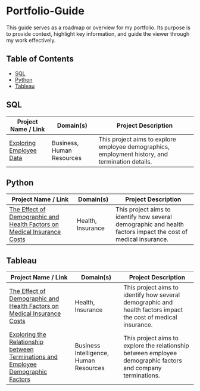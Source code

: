 # Portfolio-Guide

This guide serves as a roadmap or overview for my portfolio. Its purpose is to provide context, highlight key information, and guide the viewer through my work effectively.

## Table of Contents
- [SQL](#SQL)
- [Python](#Python)
- [Tableau](#Tableau)


## SQL
| Project Name / Link  | Domain(s) | Project Description|
| ------------- | ------------- | ------------- |
| [Exploring Employee Data](https://github.com/DeborahAkpoguma/Portfolio/blob/main/SQL/Project%204/README.md) | Business, Human Resources | This project aims to explore employee demographics, employment history, and termination details.| 

## Python
| Project Name / Link  | Domain(s) | Project Description|
| ------------- | ------------- | ------------- |
| [The Effect of Demographic and Health Factors on Medical Insurance Costs](https://github.com/DeborahAkpoguma/Portfolio/blob/main/Python/Project%201%20-%20Medical%20Insurance%20Costs/The%20Effect%20of%20Factors%20on%20Medical%20Insurance%20Costs.ipynb) | Health, Insurance | This project aims to identify how several demographic and health factors impact the cost of medical insurance.|

## Tableau 
| Project Name / Link  | Domain(s) | Project Description|
| ------------- | ------------- | ------------- |
| [The Effect of Demographic and Health Factors on Medical Insurance Costs](https://public.tableau.com/app/profile/deborah.akpoguma/viz/MedicalCosts_16855893788920/MedicalCosts) | Health, Insurance | This project aims to identify how several demographic and health factors impact the cost of medical insurance.|
| [Exploring the Relationship between Terminations and Employee Demographic Factors](https://public.tableau.com/app/profile/deborah.akpoguma/viz/ExploringtheRelationshipbetweenTerminationsandEmployeeDemographicFactors/Dashboard?publish=yes)| Business Intelligence, Human Resources| This project aims to explore the relationship between employee demographic factors and company terminations.| 
